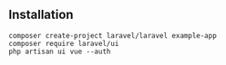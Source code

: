 ## Installation
```
composer create-project laravel/laravel example-app
composer require laravel/ui
php artisan ui vue --auth
```
